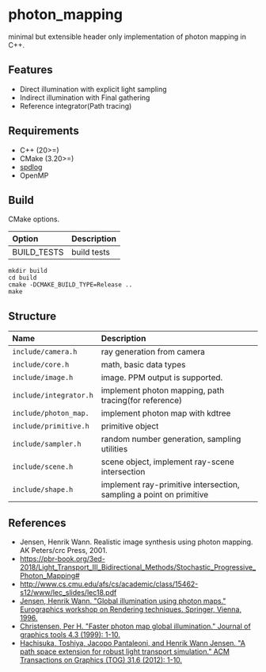 # photon_mapping

minimal but extensible header only implementation of photon mapping in C++.

## Features

* Direct illumination with explicit light sampling
* Indirect illumination with Final gathering
* Reference integrator(Path tracing)

## Requirements

* C++ (20>=)
* CMake (3.20>=)
* [spdlog](https://github.com/gabime/spdlog)
* OpenMP

## Build

CMake options.

|Option|Description|
|:--|:--|
|BUILD_TESTS|build tests|

```
mkdir build
cd build
cmake -DCMAKE_BUILD_TYPE=Release ..
make
```

## Structure

|Name|Description|
|:--|:--|
|`include/camera.h`|ray generation from camera|
|`include/core.h`|math, basic data types|
|`include/image.h`|image. PPM output is supported.|
|`include/integrator.h`|implement photon mapping, path tracing(for reference)|
|`include/photon_map.`|implement photon map with kdtree|
|`include/primitive.h`|primitive object|
|`include/sampler.h`|random number generation, sampling utilities|
|`include/scene.h`|scene object, implement ray-scene intersection|
|`include/shape.h`|implement ray-primitive intersection, sampling a point on primitive|

## References

* Jensen, Henrik Wann. Realistic image synthesis using photon mapping. AK Peters/crc Press, 2001.
* https://pbr-book.org/3ed-2018/Light_Transport_III_Bidirectional_Methods/Stochastic_Progressive_Photon_Mapping# 
* http://www.cs.cmu.edu/afs/cs/academic/class/15462-s12/www/lec_slides/lec18.pdf
* [Jensen, Henrik Wann. "Global illumination using photon maps." Eurographics workshop on Rendering techniques. Springer, Vienna, 1996.](https://link.springer.com/chapter/10.1007/978-3-7091-7484-5_3)
* [Christensen, Per H. "Faster photon map global illumination." Journal of graphics tools 4.3 (1999): 1-10.](https://doi.org/10.1080/10867651.1999.10487505)
* [Hachisuka, Toshiya, Jacopo Pantaleoni, and Henrik Wann Jensen. "A path space extension for robust light transport simulation." ACM Transactions on Graphics (TOG) 31.6 (2012): 1-10.](https://dl.acm.org/doi/10.1145/2366145.2366210)